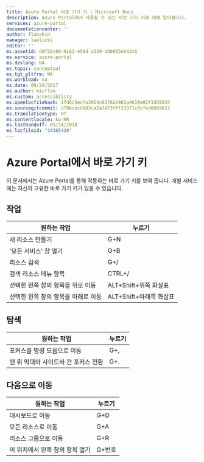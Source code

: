 ```yaml
---
title: Azure Portal 바로 가기 키 | Microsoft Docs
description: Azure Portal에서 사용할 수 있는 바로 가기 키에 대해 알아봅니다.
services: azure-portal
documentationcenter: ''
author: flanakin
manager: lwelicki
editor: ''
ms.assetid: d9f58c69-9163-458d-a339-ab0855e342c6
ms.service: azure-portal
ms.devlang: NA
ms.topic: conceptual
ms.tgt_pltfrm: NA
ms.workload: na
ms.date: 08/24/2017
ms.author: micflan
ms.custom: accessibility
ms.openlocfilehash: 17d6c5ecfa3964c03f62e981a4619e02f3d59543
ms.sourcegitcommit: d78bcecd983ca2a7473fff23371c8cfed0d89627
ms.translationtype: HT
ms.contentlocale: ko-KR
ms.lasthandoff: 05/14/2018
ms.locfileid: "34165420"
---
```

# <a name="keyboard-shortcuts-in-the-azure-portal"></a>Azure Portal에서 바로 가기 키
이 문서에서는 Azure Portal를 통해 작동하는 바로 가기 키를 보여 줍니다. 개별 서비스에는 자신의 고유한 바로 가기 키가 있을 수 있습니다.

## <a name="actions"></a>작업
|원하는 작업 |누르기 |
| --- | --- |
|새 리소스 만들기|G+N|
|'모든 서비스' 창 열기|G+B|
|리소스 검색|G+/| 
|검색 리소스 메뉴 항목|CTRL+/ |
|선택한 왼쪽 창의 항목을 위로 이동 |ALT+Shift+위쪽 화살표|
|선택한 왼쪽 창의 항목을 아래로 이동 |ALT+Shift+아래쪽 화살표|

## <a name="navigation"></a>탐색
|원하는 작업 |누르기 |
| --- | --- |
|포커스를 명령 모음으로 이동 |G+, |
|맨 위 막대와 사이드바 간 포커스 전환 | G+. |

## <a name="go-to"></a>다음으로 이동
|원하는 작업 |누르기 |
| --- | --- |
|대시보드로 이동 |G+D |
|모든 리소스로 이동|G+A |
|리소스 그룹으로 이동|G+R |
|이 위치에서 왼쪽 창의 항목 열기 |G+번호|